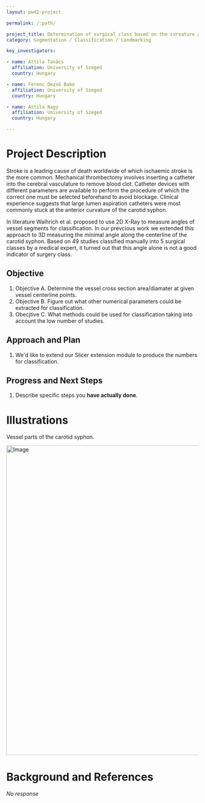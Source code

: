```yaml
---
layout: pw42-project

permalink: /:path/

project_title: Determination of surgical class based on the curvature and shape of the carotid syphon
category: Segmentation / Classification / Landmarking

key_investigators:

- name: Attila Tanács
  affiliation: University of Szeged
  country: Hungary

- name: Ferenc Dezső Bakó
  affiliation: University of Szeged
  country: Hungary

- name: Attila Nagy
  affiliation: University of Szeged
  country: Hungary

---
```


# Project Description

<!-- Add a short paragraph describing the project. -->


Stroke is a leading cause of death worldwide of which ischaemic stroke is the more common. Mechanical thrombectomy involves inserting a catheter into the cerebral vasculature to remove blood clot. Catheter devices with different parameters are available to perform the procedure of which the correct one must be selected beforehand to avoid blockage. Clinical experience suggests that large lumen aspiration catheters were most commonly stuck at the anterior curvature of the carotid syphon.

In literature Waihrich et al. proposed to use 2D X-Ray to measure angles of vessel segments for classification. In our prevcious work we extended this approach to 3D measuring the minimal angle along the centerline of the carotid syphon. Based on 49 studies classified manually into 5 surgical classes by a medical expert, it turned out that this angle alone is not a good indicator of surgery class.



## Objective

<!-- Describe here WHAT you would like to achieve (what you will have as end result). -->


1. Objective A. Determine the vessel cross section area/diamater at given vessel centerline points.
2. Objective B. Figure out what other numerical parameters could be extracted for classification.
3. Obecjtive C. What methods could be used for classification taking into account the low number of studies.



## Approach and Plan

<!-- Describe here HOW you would like to achieve the objectives stated above. -->


1. We'd like to extend our Slicer extension module to produce the numbers for classification.



## Progress and Next Steps

<!-- Update this section as you make progress, describing of what you have ACTUALLY DONE.
     If there are specific steps that you could not complete then you can describe them here, too. -->


1. Describe specific steps you **have actually done**.




# Illustrations

<!-- Add pictures and links to videos that demonstrate what has been accomplished. -->


Vessel parts of the carotid syphon. 

<img width="809" alt="Image" src="https://github.com/user-attachments/assets/3931d350-55c3-4286-a6af-d0bc249e2e96" />



# Background and References

<!-- If you developed any software, include link to the source code repository.
     If possible, also add links to sample data, and to any relevant publications. -->


_No response_

